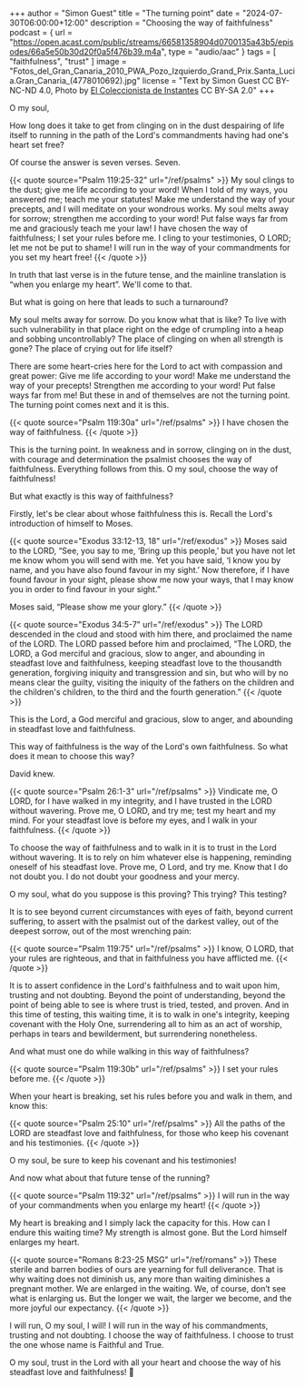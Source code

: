 +++
author = "Simon Guest"
title = "The turning point"
date = "2024-07-30T06:00:00+12:00"
description = "Choosing the way of faithfulness"
podcast = { url = "https://open.acast.com/public/streams/66581358904d0700135a43b5/episodes/66a5e50b30d20f0a5f476b39.m4a", type = "audio/aac" }
tags = [ "faithfulness", "trust" ]
image = "Fotos_del_Gran_Canaria_2010_PWA_Pozo_Izquierdo_Grand_Prix.Santa_Lucia.Gran_Canaria_(4778010692).jpg"
license = "Text by Simon Guest CC BY-NC-ND 4.0, Photo by [El Coleccionista de Instantes](https://commons.m.wikimedia.org/wiki/File:Fotos_del_Gran_Canaria_2010_PWA_Pozo_Izquierdo_Grand_Prix.Santa_Lucia.Gran_Canaria_(4778010692).jpg) CC BY-SA 2.0"
+++

O my soul,

How long does it take to get from clinging on in the dust despairing of life itself to running in the path of the Lord's commandments having had one's heart set free?

Of course the answer is seven verses. Seven.

{{< quote source="Psalm 119:25-32" url="/ref/psalms" >}}
My soul clings to the dust; give me life according to your word! When I told of my ways, you answered me; teach me your statutes! Make me understand the way of your precepts, and I will meditate on your wondrous works. My soul melts away for sorrow; strengthen me according to your word! Put false ways far from me and graciously teach me your law! I have chosen the way of faithfulness; I set your rules before me. I cling to your testimonies, O LORD; let me not be put to shame! I will run in the way of your commandments for you set my heart free!
{{< /quote >}}

In truth that last verse is in the future tense, and the mainline translation is “when you enlarge my heart”. We'll come to that.

But what is going on here that leads to such a turnaround?

My soul melts away for sorrow. Do you know what that is like? To live with such vulnerability in that place right on the edge of crumpling into a heap and sobbing uncontrollably? The place of clinging on when all strength is gone? The place of crying out for life itself?

There are some heart-cries here for the Lord to act with compassion and great power: Give me life according to your word! Make me understand the way of your precepts! Strengthen me according to your word! Put false ways far from me! But these in and of themselves are not the turning point. The turning point comes next and it is this.

{{< quote source="Psalm 119:30a" url="/ref/psalms" >}}
I have chosen the way of faithfulness.
{{< /quote >}}

This is the turning point. In weakness and in sorrow, clinging on in the dust, with courage and determination the psalmist chooses the way of faithfulness. Everything follows from this. O my soul, choose the way of faithfulness!

But what exactly is this way of faithfulness?

Firstly, let's be clear about whose faithfulness this is. Recall the Lord's introduction of himself to Moses.

{{< quote source="Exodus 33:12-13, 18" url="/ref/exodus" >}}
Moses said to the LORD, “See, you say to me, ‘Bring up this people,’ but you have not let me know whom you will send with me. Yet you have said, ‘I know you by name, and you have also found favour in my sight.’ Now therefore, if I have found favour in your sight, please show me now your ways, that I may know you in order to find favour in your sight.”

Moses said, “Please show me your glory.”
{{< /quote >}}

{{< quote source="Exodus 34:5-7" url="/ref/exodus" >}}
The LORD descended in the cloud and stood with him there, and proclaimed the name of the LORD. The LORD passed before him and proclaimed, “The LORD, the LORD, a God merciful and gracious, slow to anger, and abounding in steadfast love and faithfulness, keeping steadfast love to the thousandth generation, forgiving iniquity and transgression and sin, but who will by no means clear the guilty, visiting the iniquity of the fathers on the children and the children's children, to the third and the fourth generation.”
{{< /quote >}}

This is the Lord, a God merciful and gracious, slow to anger, and abounding in steadfast love and faithfulness.

This way of faithfulness is the way of the Lord's own faithfulness. So what does it mean to choose this way?

David knew.

{{< quote source="Psalm 26:1-3" url="/ref/psalms" >}}
Vindicate me, O LORD, for I have walked in my integrity, and I have trusted in the LORD without wavering. Prove me, O LORD, and try me; test my heart and my mind. For your steadfast love is before my eyes, and I walk in your faithfulness.
{{< /quote >}}

To choose the way of faithfulness and to walk in it is to trust in the Lord without wavering. It is to rely on him whatever else is happening, reminding oneself of his steadfast love. Prove me, O Lord, and try me. Know that I do not doubt you. I do not doubt your goodness and your mercy.

O my soul, what do you suppose is this proving? This trying? This testing?

It is to see beyond current circumstances with eyes of faith, beyond current suffering, to assert with the psalmist out of the darkest valley, out of the deepest sorrow, out of the most wrenching pain:

{{< quote source="Psalm 119:75" url="/ref/psalms" >}}
I know, O LORD, that your rules are righteous, and that in faithfulness you have afflicted me.
{{< /quote >}}

It is to assert confidence in the Lord's faithfulness and to wait upon him, trusting and not doubting. Beyond the point of understanding, beyond the point of being able to see is where trust is tried, tested, and proven. And in this time of testing, this waiting time, it is to walk in one's integrity, keeping covenant with the Holy One, surrendering all to him as an act of worship, perhaps in tears and bewilderment, but surrendering nonetheless.

And what must one do while walking in this way of faithfulness?

{{< quote source="Psalm 119:30b" url="/ref/psalms" >}}
I set your rules before me.
{{< /quote >}}

When your heart is breaking, set his rules before you and walk in them, and know this:

{{< quote source="Psalm 25:10" url="/ref/psalms" >}}
All the paths of the LORD are steadfast love and faithfulness, for those who keep his covenant and his testimonies.
{{< /quote >}}

O my soul, be sure to keep his covenant and his testimonies!

And now what about that future tense of the running?

{{< quote source="Psalm 119:32" url="/ref/psalms" >}}
I will run in the way of your commandments when you enlarge my heart!
{{< /quote >}}

My heart is breaking and I simply lack the capacity for this. How can I endure this waiting time? My strength is almost gone. But the Lord himself enlarges my heart.

{{< quote source="Romans 8:23-25 MSG" url="/ref/romans" >}}
These sterile and barren bodies of ours are yearning for full deliverance. That is why waiting does not diminish us, any more than waiting diminishes a pregnant mother. We are enlarged in the waiting. We, of course, don’t see what is enlarging us. But the longer we wait, the larger we become, and the more joyful our expectancy.
{{< /quote >}}

I will run, O my soul, I will! I will run in the way of his commandments, trusting and not doubting. I choose the way of faithfulness. I choose to trust the one whose name is Faithful and True.

O my soul, trust in the Lord with all your heart and choose the way of his steadfast love and faithfulness! 🙏
